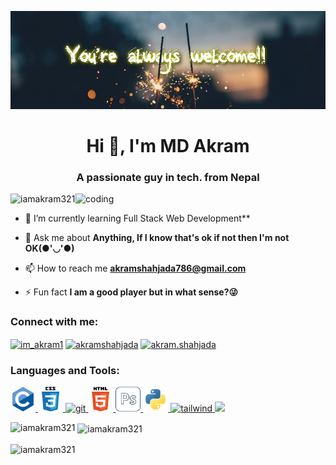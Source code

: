 ![logo](https://github.com/IamAkram321/IamAkram321/blob/main/banner1.jpg)
<h1 align="center">Hi 👋, I'm MD Akram</h1>
<h3 align="center">A passionate guy in tech. from Nepal</h3>
<img align="right" src="https://user-images.githubusercontent.com/55389276/140866485-8fb1c876-9a8f-4d6a-98dc-08c4981eaf70.gif" alt="coding" width="400">

<p align="left"> <img
        src="https://komarev.com/ghpvc/?username=iamakram321&label=Profile%20views&color=0e75b6&style=flat"
        alt="iamakram321" /> </p>

- 🌱 I’m currently learning Full Stack Web Development**

- 💬 Ask me about **Anything, If I know that's ok if not then I'm not OK(●'◡'●)**

- 📫 How to reach me **akramshahjada786@gmail.com**

- ⚡ Fun fact **I am a good player but in what sense?😜**

<h3 align="left">Connect with me:</h3>
<p align="left">
    <a href="https://twitter.com/im_akram1" target="blank"><img align="center"
            src="https://raw.githubusercontent.com/rahuldkjain/github-profile-readme-generator/master/src/images/icons/Social/twitter.svg"
            alt="im_akram1" height="30" width="40" /></a>
    <a href="https://linkedin.com/in/akramshahjada" target="blank"><img align="center"
            src="https://raw.githubusercontent.com/rahuldkjain/github-profile-readme-generator/master/src/images/icons/Social/linked-in-alt.svg"
            alt="akramshahjada" height="30" width="40" /></a>
    <a href="https://instagram.com/akram.shahjada" target="blank"><img align="center"
            src="https://raw.githubusercontent.com/rahuldkjain/github-profile-readme-generator/master/src/images/icons/Social/instagram.svg"
            alt="akram.shahjada" height="30" width="40" /></a>
</p>

<h3 align="left">Languages and Tools:</h3>
<p align="left"> <a href="https://www.cprogramming.com/" target="_blank" rel="noreferrer"> <img
            src="https://raw.githubusercontent.com/devicons/devicon/master/icons/c/c-original.svg" alt="c" width="40"
            height="40" /> </a> <a href="https://www.w3schools.com/css/" target="_blank" rel="noreferrer"> <img
            src="https://raw.githubusercontent.com/devicons/devicon/master/icons/css3/css3-original-wordmark.svg"
            alt="css3" width="40" height="40" /> </a> <a href="https://git-scm.com/" target="_blank" rel="noreferrer">
        <img src="https://www.vectorlogo.zone/logos/git-scm/git-scm-icon.svg" alt="git" width="40" height="40" /> </a>
    <a href="https://www.w3.org/html/" target="_blank" rel="noreferrer"> <img
            src="https://raw.githubusercontent.com/devicons/devicon/master/icons/html5/html5-original-wordmark.svg"
            alt="html5" width="40" height="40" /> </a> <a href="https://www.photoshop.com/en" target="_blank"
        rel="noreferrer"> <img
            src="https://raw.githubusercontent.com/devicons/devicon/master/icons/photoshop/photoshop-line.svg"
            alt="photoshop" width="40" height="40" /> </a> <a href="https://www.python.org" target="_blank"
        rel="noreferrer"> <img
            src="https://raw.githubusercontent.com/devicons/devicon/master/icons/python/python-original.svg"
            alt="python" width="40" height="40" /> </a> <a href="https://tailwindcss.com/" target="_blank"
        rel="noreferrer"> <img src="https://www.vectorlogo.zone/logos/tailwindcss/tailwindcss-icon.svg" alt="tailwind"
            width="40" height="40" /> </a>
        <img src="https://cdn.jsdelivr.net/gh/devicons/devicon@latest/icons/cplusplus/cplusplus-original.svg" />
</p>

<p><img align="left"
        src="https://github-readme-stats.vercel.app/api/top-langs?username=iamakram321&show_icons=true&locale=en&layout=compact"
        alt="iamakram321" /></p>

<p>&nbsp;<img align="center"
        src="https://github-readme-stats.vercel.app/api?username=iamakram321&show_icons=true&locale=en"
        alt="iamakram321" /></p>

<p><img align="center" src="https://github-readme-streak-stats.herokuapp.com/?user=iamakram321&" alt="iamakram321" />
</p>
